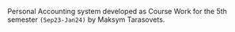 Personal Accounting system developed as Course Work for the 5th semester `(Sep23-Jan24)` by Maksym Tarasovets.
